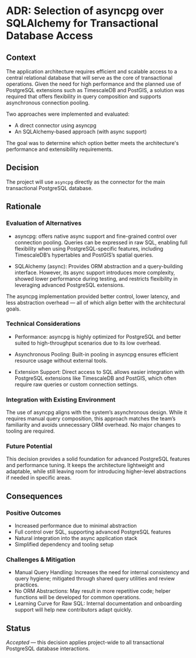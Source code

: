 # ADR: Selection of asyncpg over SQLAlchemy for Transactional Database Access

## Context
The application architecture requires efficient and scalable access to a central relational database
that will serve as the core of transactional operations. Given the need for high performance and
the planned use of PostgreSQL extensions such as TimescaleDB and PostGIS,
a solution was required that offers flexibility in query composition and supports asynchronous connection pooling.

Two approaches were implemented and evaluated:
- A direct connector using asyncpg
- An SQLAlchemy-based approach (with async support)

The goal was to determine which option better meets the architecture's performance and extensibility requirements.

## Decision
The project will use `asyncpg` directly as the connector for the main transactional PostgreSQL database.

## Rationale
### Evaluation of Alternatives
- asyncpg: offers native async support and fine-grained control over connection pooling.
Queries can be expressed in raw SQL, enabling full flexibility when using PostgreSQL-specific
features, including TimescaleDB’s hypertables and PostGIS’s spatial queries.

- SQLAlchemy (async): Provides ORM abstraction and a query-building interface.
However, its async support introduces more complexity, showed lower performance during testing,
and restricts flexibility in leveraging advanced PostgreSQL extensions.

The asyncpg implementation provided better control, lower latency,
and less abstraction overhead — all of which align better with the architectural goals.

### Technical Considerations
- Performance: asyncpg is highly optimized for PostgreSQL and
better suited to high-throughput scenarios due to its low overhead.

- Asynchronous Pooling: Built-in pooling in asyncpg
ensures efficient resource usage without external tools.

- Extension Support: Direct access to SQL allows easier
integration with PostgreSQL extensions like TimescaleDB and PostGIS,
which often require raw queries or custom connection settings.

### Integration with Existing Environment
The use of asyncpg aligns with the system’s asynchronous design.
While it requires manual query composition, this approach matches
the team’s familiarity and avoids unnecessary ORM overhead. No major changes to tooling are required.

### Future Potential


This decision provides a solid foundation for advanced PostgreSQL features and performance tuning.
It keeps the architecture lightweight and adaptable, while still leaving room
for introducing higher-level abstractions if needed in specific areas.

## Consequences
### Positive Outcomes
- Increased performance due to minimal abstraction
- Full control over SQL, supporting advanced PostgreSQL features
- Natural integration into the async application stack
- Simplified dependency and tooling setup

### Challenges & Mitigation
- Manual Query Handling: Increases the need for internal consistency and query hygiene; mitigated through shared query utilities and review practices.
- No ORM Abstractions: May result in more repetitive code; helper functions will be developed for common operations.
- Learning Curve for Raw SQL: Internal documentation and onboarding support will help new contributors adapt quickly.

## Status
_Accepted_ — this decision applies project-wide to all transactional PostgreSQL database interactions.